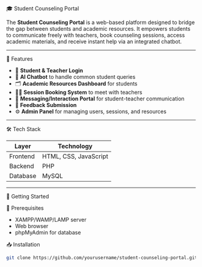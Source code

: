 🎓 Student Counseling Portal

The **Student Counseling Portal** is a web-based platform designed to bridge the gap between students and academic resources. It empowers students to communicate freely with teachers, book counseling sessions, access academic materials, and receive instant help via an integrated chatbot.

---

📌 Features

- 🔐 **Student & Teacher Login**
- 🤖 **AI Chatbot** to handle common student queries
- 🗂️ **Academic Resources Dashboard** for students
- 🧑‍🏫 **Session Booking System** to meet with teachers
- 💬 **Messaging/Interaction Portal** for student-teacher communication
- 📝 **Feedback Submission**
- ⚙️ **Admin Panel** for managing users, sessions, and resources

---

🛠️ Tech Stack

| Layer     | Technology      |
|-----------|------------------|
| Frontend  | HTML, CSS, JavaScript |
| Backend   | PHP              |
| Database  | MySQL            |

---

🚀 Getting Started

🔧 Prerequisites
- XAMPP/WAMP/LAMP server
- Web browser
- phpMyAdmin for database

📥 Installation

```bash
git clone https://github.com/yourusername/student-counseling-portal.git

